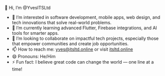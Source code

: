 👋 Hi, I’m @YvesITSLtd

- 👀 I’m interested in software development, mobile apps, web design, and tech innovations that solve real-world problems.
- 🌱 I’m currently learning advanced Flutter, Firebase integrations, and AI tools for smarter apps.
- 💞️ I’m looking to collaborate on impactful tech projects, especially those that empower communities and create job opportunities.
- 📫 How to reach me: yves@itsltd.online or visit [itsltd.online](https://itsltd.online)
- 😄 Pronouns: He/Him
- ⚡ Fun fact: I believe great code can change the world — one line at a time!


